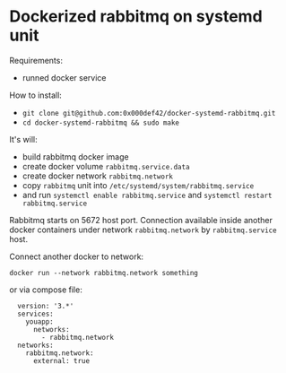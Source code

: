 # Dockerized rabbitmq on systemd unit

Requirements:
 - runned docker service

How to install:
  - `git clone git@github.com:0x000def42/docker-systemd-rabbitmq.git`
  - `cd docker-systemd-rabbitmq && sudo make`

It's will: 
- build rabbitmq docker image
- create docker volume `rabbitmq.service.data`
- create docker network `rabbitmq.network`
- copy `rabbitmq` unit into `/etc/systemd/system/rabbitmq.service`
- and run `systemctl enable rabbitmq.service` and `systemctl restart rabbitmq.service`

Rabbitmq starts on 5672 host port.
Connection available inside another docker containers under network `rabbitmq.network`
by `rabbitmq.service` host.

Connect another docker to network:
```
docker run --network rabbitmq.network something
```
or via compose file:
```
  version: '3.*'
  services:
    youapp:
      networks:
        - rabbitmq.network
  networks:
    rabbitmq.network:
      external: true
```